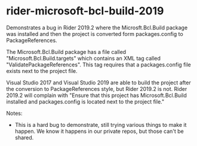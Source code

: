 # rider-microsoft-bcl-build-2019

Demonstrates a bug in Rider 2019.2 where the Microsft.Bcl.Build package was installed and then the project is converted form packages.config to PackageReferences.

The Microsoft.Bcl.Build package has a file called "Microsoft.Bcl.Build.targets" which contains an XML tag called "ValidatePackageReferences".  This tag requires that a packages.config file exists next to the project file.

Visual Studio 2017 and Visual Studio 2019 are able to build the project after the conversion to PackageReferences style, but Rider 2019.2 is not.  Rider 2019.2 will complain with "Ensure that this project has Microsoft.Bcl.Build installed and packages.config is located next to the project file."

Notes:

- This is a hard bug to demonstrate, still trying various things to make it happen.  We know it happens in our private repos, but those can't be shared.